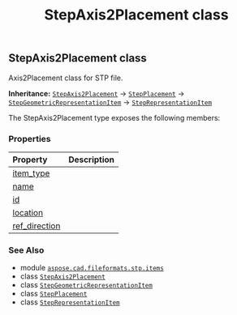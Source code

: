 ﻿---
title: StepAxis2Placement class
second_title: Aspose.CAD for Python via .NET API References
description: 
type: docs
weight: 30
url: /python-net/aspose.cad.fileformats.stp.items/stepaxis2placement/
is_root: false
---

## StepAxis2Placement class

Axis2Placement class for STP file.



**Inheritance:** [`StepAxis2Placement`](/cad/python-net/aspose.cad.fileformats.stp.items/stepaxis2placement) → 
[`StepPlacement`](/cad/python-net/aspose.cad.fileformats.stp.items/stepplacement) → 
[`StepGeometricRepresentationItem`](/cad/python-net/aspose.cad.fileformats.stp.items/stepgeometricrepresentationitem) → 
[`StepRepresentationItem`](/cad/python-net/aspose.cad.fileformats.stp.items/steprepresentationitem)



The StepAxis2Placement type exposes the following members:

### Properties
| Property | Description |
| :- | :- |
| [item_type](/cad/python-net/aspose.cad.fileformats.stp.items/stepaxis2placement/item_type) |  |
| [name](/cad/python-net/aspose.cad.fileformats.stp.items/stepaxis2placement/name) |  |
| [id](/cad/python-net/aspose.cad.fileformats.stp.items/stepaxis2placement/id) |  |
| [location](/cad/python-net/aspose.cad.fileformats.stp.items/stepaxis2placement/location) |  |
| [ref_direction](/cad/python-net/aspose.cad.fileformats.stp.items/stepaxis2placement/ref_direction) |  |



### See Also
* module [`aspose.cad.fileformats.stp.items`](..)
* class [`StepAxis2Placement`](/cad/python-net/aspose.cad.fileformats.stp.items/stepaxis2placement)
* class [`StepGeometricRepresentationItem`](/cad/python-net/aspose.cad.fileformats.stp.items/stepgeometricrepresentationitem)
* class [`StepPlacement`](/cad/python-net/aspose.cad.fileformats.stp.items/stepplacement)
* class [`StepRepresentationItem`](/cad/python-net/aspose.cad.fileformats.stp.items/steprepresentationitem)
